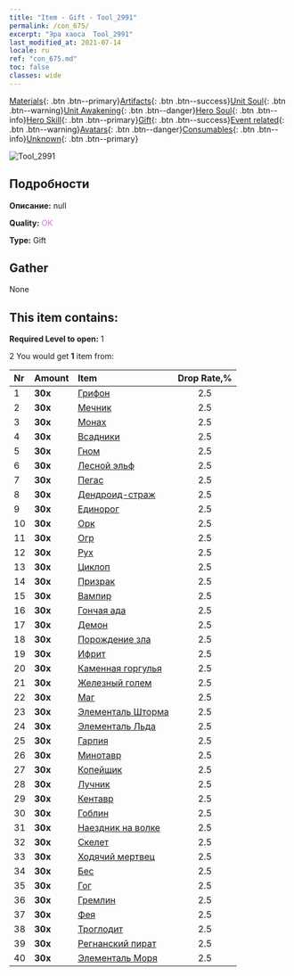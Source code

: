 ```yaml
---
title: "Item - Gift - Tool_2991"
permalink: /con_675/
excerpt: "Эра хаоса  Tool_2991"
last_modified_at: 2021-07-14
locale: ru
ref: "con_675.md"
toc: false
classes: wide
---
```

 [Materials](/ItemsRU/){: .btn .btn--primary}[Artifacts](/ItemsRU/Artifacts/){: .btn .btn--success}[Unit Soul](/ItemsRU/UnitSoul/){: .btn .btn--warning}[Unit Awakening](/ItemsRU/UnitAwakening/){: .btn .btn--danger}[Hero Soul](/ItemsRU/HeroSoul/){: .btn .btn--info}[Hero Skill](/ItemsRU/HeroSkill/){: .btn .btn--primary}[Gift](/ItemsRU/Gift/){: .btn .btn--success}[Event related](/ItemsRU/Events/){: .btn .btn--warning}[Avatars](/ItemsRU/Avatars/){: .btn .btn--danger}[Consumables](/ItemsRU/Consumables/){: .btn .btn--info}[Unknown](/ItemsRU/Unknown/){: .btn .btn--primary}

 ![Tool_2991](/images/t/i_907167.png)

## Подробности
 **Описание:** null

 **Quality:** <span style="color: #DA70D6">OK</span>

 **Type:** Gift

## Gather

  None

## This item contains:

 **Required Level to open:** 1

 2 You would get **1** item  from:

  | Nr | Amount |     Item    | Drop Rate,% |
  |:---|:-------|:------------|:---------:|
  | 1 |  **30x** | [Грифон](/ItemsRU/unt_192/) | 2.5 | 
  | 2 |  **30x** | [Мечник](/ItemsRU/unt_193/) | 2.5 | 
  | 3 |  **30x** | [Монах](/ItemsRU/unt_194/) | 2.5 | 
  | 4 |  **30x** | [Всадники](/ItemsRU/unt_195/) | 2.5 | 
  | 5 |  **30x** | [Гном](/ItemsRU/unt_200/) | 2.5 | 
  | 6 |  **30x** | [Лесной эльф](/ItemsRU/unt_201/) | 2.5 | 
  | 7 |  **30x** | [Пегас](/ItemsRU/unt_202/) | 2.5 | 
  | 8 |  **30x** | [Дендроид-страж](/ItemsRU/unt_203/) | 2.5 | 
  | 9 |  **30x** | [Единорог](/ItemsRU/unt_204/) | 2.5 | 
  | 10 |  **30x** | [Орк](/ItemsRU/unt_219/) | 2.5 | 
  | 11 |  **30x** | [Огр](/ItemsRU/unt_220/) | 2.5 | 
  | 12 |  **30x** | [Рух](/ItemsRU/unt_221/) | 2.5 | 
  | 13 |  **30x** | [Циклоп](/ItemsRU/unt_222/) | 2.5 | 
  | 14 |  **30x** | [Призрак](/ItemsRU/unt_210/) | 2.5 | 
  | 15 |  **30x** | [Вампир](/ItemsRU/unt_211/) | 2.5 | 
  | 16 |  **30x** | [Гончая ада](/ItemsRU/unt_228/) | 2.5 | 
  | 17 |  **30x** | [Демон](/ItemsRU/unt_229/) | 2.5 | 
  | 18 |  **30x** | [Порождение зла](/ItemsRU/unt_230/) | 2.5 | 
  | 19 |  **30x** | [Ифрит](/ItemsRU/unt_231/) | 2.5 | 
  | 20 |  **30x** | [Каменная горгулья](/ItemsRU/unt_236/) | 2.5 | 
  | 21 |  **30x** | [Железный голем](/ItemsRU/unt_237/) | 2.5 | 
  | 22 |  **30x** | [Маг](/ItemsRU/unt_238/) | 2.5 | 
  | 23 |  **30x** | [Элементаль Шторма](/ItemsRU/unt_263/) | 2.5 | 
  | 24 |  **30x** | [Элементаль Льда](/ItemsRU/unt_264/) | 2.5 | 
  | 25 |  **30x** | [Гарпия](/ItemsRU/unt_245/) | 2.5 | 
  | 26 |  **30x** | [Минотавр](/ItemsRU/unt_248/) | 2.5 | 
  | 27 |  **30x** | [Копейщик](/ItemsRU/unt_190/) | 2.5 | 
  | 28 |  **30x** | [Лучник](/ItemsRU/unt_191/) | 2.5 | 
  | 29 |  **30x** | [Кентавр](/ItemsRU/unt_199/) | 2.5 | 
  | 30 |  **30x** | [Гоблин](/ItemsRU/unt_217/) | 2.5 | 
  | 31 |  **30x** | [Наездник на волке](/ItemsRU/unt_218/) | 2.5 | 
  | 32 |  **30x** | [Скелет](/ItemsRU/unt_208/) | 2.5 | 
  | 33 |  **30x** | [Ходячий мертвец](/ItemsRU/unt_209/) | 2.5 | 
  | 34 |  **30x** | [Бес](/ItemsRU/unt_226/) | 2.5 | 
  | 35 |  **30x** | [Гог](/ItemsRU/unt_227/) | 2.5 | 
  | 36 |  **30x** | [Гремлин](/ItemsRU/unt_235/) | 2.5 | 
  | 37 |  **30x** | [Фея](/ItemsRU/unt_262/) | 2.5 | 
  | 38 |  **30x** | [Троглодит](/ItemsRU/unt_244/) | 2.5 | 
  | 39 |  **30x** | [Регнанский пират](/ItemsRU/unt_273/) | 2.5 | 
  | 40 |  **30x** | [Элементаль Моря](/ItemsRU/unt_275/) | 2.5 | 

